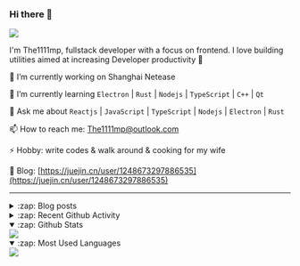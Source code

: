 ### Hi there 👋

![](https://komarev.com/ghpvc/?username=1111mp&color=green)

I'm The1111mp, fullstack developer with a focus on frontend. I love building utilities aimed at increasing Developer productivity 🙌

🔭 I’m currently working on Shanghai Netease

🌱 I’m currently learning `Electron` | `Rust` | `Nodejs` | `TypeScript` | `C++` | `Qt`

💬 Ask me about `Reactjs` | `JavaScript` | `TypeScript` | `Nodejs` | `Electron` | `Rust`

📫 How to reach me: <a href="mailto:The1111mp@outlook.com">The1111mp@outlook.com</a>

⚡ Hobby: write codes & walk around & cooking for my wife

📖 Blog: [https://juejin.cn/user/1248673297886535](https://juejin.cn/user/1248673297886535)

***

<details>
  <summary>:zap: Blog posts</summary>

  - [这里有从零开始构建现代化前端UI组件库所需要的一切](https://juejin.cn/post/7324011329883045915)
  - [使用 nvm-desktop 轻松安装和管理多个 node 版本](https://juejin.cn/post/7267791228872179727)
  - [Electron 中集成 SQLite3 数据库的最佳实践](https://juejin.cn/post/7202807471881306172)
  - [从0开发IM，单聊群聊在线离线消息以及消息的已读未读功能](https://juejin.cn/post/7202583557751865401)
  - [Electron（网页）中实现接近微信消息发送体验的消息输入框及界面](https://juejin.cn/post/7252505446396575781)
  - [Qt中基于QWebEngineView和QWebChannel实现与web的交互](https://juejin.cn/post/7238423148555501629)
</details>

<details>
  <summary>:zap: Recent Github Activity</summary>

  <!--START_SECTION:activity-->
1. 🗣 Commented on [#140](https://github.com/1111mp/nvm-desktop/issues/140#issuecomment-2472147507) in [1111mp/nvm-desktop](https://github.com/1111mp/nvm-desktop)
2. 🎉 Merged PR [#13](https://github.com/1111mp/nvmd-command/pull/13) in [1111mp/nvmd-command](https://github.com/1111mp/nvmd-command)
3. 💪 Opened PR [#13](https://github.com/1111mp/nvmd-command/pull/13) in [1111mp/nvmd-command](https://github.com/1111mp/nvmd-command)
4. 🔒 Closed issue [#134](https://github.com/1111mp/nvm-desktop/issues/134) in [1111mp/nvm-desktop](https://github.com/1111mp/nvm-desktop)
5. 🗣 Commented on [#139](https://github.com/1111mp/nvm-desktop/issues/139#issuecomment-2465960437) in [1111mp/nvm-desktop](https://github.com/1111mp/nvm-desktop)
6. 🔒 Closed issue [#139](https://github.com/1111mp/nvm-desktop/issues/139) in [1111mp/nvm-desktop](https://github.com/1111mp/nvm-desktop)
7. 🗣 Commented on [#139](https://github.com/1111mp/nvm-desktop/issues/139#issuecomment-2461739207) in [1111mp/nvm-desktop](https://github.com/1111mp/nvm-desktop)
8. 🗣 Commented on [#138](https://github.com/1111mp/nvm-desktop/issues/138#issuecomment-2457180873) in [1111mp/nvm-desktop](https://github.com/1111mp/nvm-desktop)
9. 🗣 Commented on [#138](https://github.com/1111mp/nvm-desktop/issues/138#issuecomment-2456523054) in [1111mp/nvm-desktop](https://github.com/1111mp/nvm-desktop)
10. 🗣 Commented on [#138](https://github.com/1111mp/nvm-desktop/issues/138#issuecomment-2456460398) in [1111mp/nvm-desktop](https://github.com/1111mp/nvm-desktop)
  <!--END_SECTION:activity-->
</details>

<details open>
  <summary>:zap: Github Stats</summary>

  <img align="center" src="https://github-readme-stats-sigma-five.vercel.app/api?username=1111mp&show_icons=true&hide_border=true&theme=gruvbox" />
</details>

<details open>
  <summary>:zap: Most Used Languages</summary>

  <img align="center" src="https://github-readme-stats-sigma-five.vercel.app/api/top-langs/?username=1111mp&layout=compact&show_icons=true&hide_border=true&theme=gruvbox" />
</details>


<!--
**1111mp/1111mp** is a ✨ _special_ ✨ repository because its `README.md` (this file) appears on your GitHub profile.

Here are some ideas to get you started:

- 🔭 I’m currently working on ...
- 🌱 I’m currently learning ...
- 👯 I’m looking to collaborate on ...
- 🤔 I’m looking for help with ...
- 💬 Ask me about ...
- 📫 How to reach me: ...
- 😄 Pronouns: ...
- ⚡ Fun fact: ...
-->

